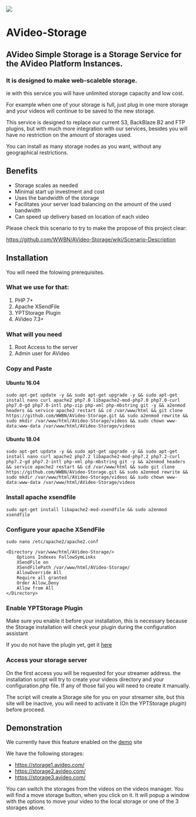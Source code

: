 <img src="https://platform.avideo.com/website/assets/151/images/avideo_storage.png"/>

# AVideo-Storage

## AVideo Simple Storage is a Storage Service for the AVideo Platform Instances. 

### It is designed to make web-scaleble storage. 

ie with this service you will have unlimited storage capacity and low cost.

For example when one of your storage is full, just plug in one more storage and your videos will continue to be saved to the new storage.

This service is designed to replace our current S3, BackBlaze B2 and FTP plugins, but with much more integration with our services, 
besides you will have no restriction on the amount of storages used.

You can install as many storage nodes as you want, without any geographical restrictions.

## Benefits
* Storage scales as needed
* Minimal start up investment and cost
* Uses the bandwidth of the storage
* Facilitates your server load balancing on the amount of the used bandwidth 
* Can speed up delivery based on location of each video

Please check this scenario to try to make the propose of this project clear: 

<a href="https://github.com/WWBN/AVideo-Storage/wiki/Scenario-Description">https://github.com/WWBN/AVideo-Storage/wiki/Scenario-Description</a>

## Installation 

You will need the folowing prerequisites.

### What we use for that:
1. PHP 7+
1. Apache XSendFile
1. YPTStorage Plugin
1. AVideo 7.3+

### What will you need
1. Root Access to the server
1. Admin user for AVideo

### Copy and Paste

#### Ubuntu 16.04
    sudo apt-get update -y && sudo apt-get upgrade -y && sudo apt-get install nano curl apache2 php7.0 libapache2-mod-php7.0 php7.0-curl php7.0-gd php7.0-intl php-zip php-xml php-mbstring git -y && a2enmod headers && service apache2 restart && cd /var/www/html && git clone https://github.com/WWBN/AVideo-Storage.git && sudo a2enmod rewrite && sudo mkdir /var/www/html/AVideo-Storage/videos && sudo chown www-data:www-data /var/www/html/AVideo-Storage/videos
    
#### Ubuntu 18.04
    sudo apt-get update -y && sudo apt-get upgrade -y && sudo apt-get install nano curl apache2 php7.2 libapache2-mod-php7.2 php7.2-curl php7.2-gd php7.2-intl php-xml php-mbstring git -y && a2enmod headers && service apache2 restart && cd /var/www/html && sudo git clone https://github.com/WWBN/AVideo-Storage.git && sudo a2enmod rewrite && sudo mkdir /var/www/html/AVideo-Storage/videos && sudo chown www-data:www-data /var/www/html/AVideo-Storage/videos

### Install apache xsendfile

    sudo apt-get install libapache2-mod-xsendfile && sudo a2enmod xsendfile

### Configure your apache XSendFile

    sudo nano /etc/apache2/apache2.conf

    <Directory /var/www/html/AVideo-Storage/>
        Options Indexes FollowSymLinks
        XSendFile on
        XSendFilePath /var/www/html/AVideo-Storage/
        AllowOverride All
        Require all granted
        Order Allow,Deny
        Allow from All
    </Directory>

### Enable YPTStorage Plugin

Make sure you enable it before your installation, this is necessary because the Storage installation will check your plugin during the configuration assistant

If you do not have the plugin yet, get it [here](https://plugins.avideo.com/)

### Access your storage server

On the first access you will be requested for your streamer address. the installation script will try to create your videos directory and your configuration.php file. If any of those fail you will need to create it manually.

The script will create a Storage site for you on your streamer site, but this site will be inactive, you will need to activate it (On the YPTStorage plugin) before proceed.

## Demonstration

We currently have this feature enabled on the [demo](https://demo.avideo.com) site

We have the following storages:

* https://storage1.avideo.com/
* https://storage2.avideo.com/
* https://storage3.avideo.com/

You can switch the storages from the videos on the videos manager. You will find a move storage button, when you click on it. It will popup a window with the options to move your video to the local storage or one of the 3 storages above.
